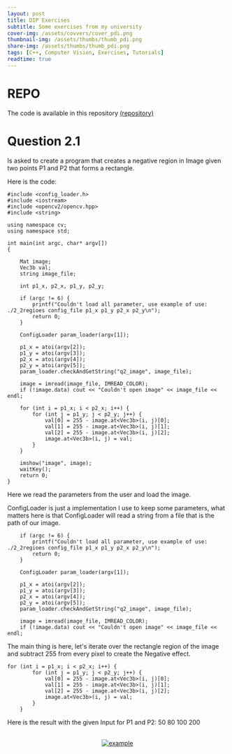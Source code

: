 ```yaml
---
layout: post
title: DIP Exercises
subtitle: Some exercises from my university
cover-img: /assets/covvers/cover_pdi.png
thumbnail-img: /assets/thumbs/thumb_pdi.png
share-img: /assets/thumbs/thumb_pdi.png
tags: [C++, Computer Vision, Exercises, Tutorials]
readtime: true
---
```


# REPO

The code is available in this repository <a href="https://github.com/RodrigoSarmento/ListasPDI">(repository)</a>

# Question 2.1

Is asked to create a program that creates a negative region in Image given two points P1 and P2 that forms a rectangle.

Here is the code:

```
#include <config_loader.h>
#include <iostream>
#include <opencv2/opencv.hpp>
#include <string>

using namespace cv;
using namespace std;

int main(int argc, char* argv[])
{

    Mat image;
    Vec3b val;
    string image_file;

    int p1_x, p2_x, p1_y, p2_y;

    if (argc != 6) {
        printf("Couldn't load all parameter, use example of use: ./2_2regioes config_file p1_x p1_y p2_x p2_y\n");
        return 0;
    }

    ConfigLoader param_loader(argv[1]);

    p1_x = atoi(argv[2]);
    p1_y = atoi(argv[3]);
    p2_x = atoi(argv[4]);
    p2_y = atoi(argv[5]);
    param_loader.checkAndGetString("q2_image", image_file);

    image = imread(image_file, IMREAD_COLOR);
    if (!image.data) cout << "Couldn't open image" << image_file << endl;

    for (int i = p1_x; i < p2_x; i++) {
        for (int j = p1_y; j < p2_y; j++) {
            val[0] = 255 - image.at<Vec3b>(i, j)[0];
            val[1] = 255 - image.at<Vec3b>(i, j)[1];
            val[2] = 255 - image.at<Vec3b>(i, j)[2];
            image.at<Vec3b>(i, j) = val;
        }
    }

    imshow("image", image);
    waitKey();
    return 0;
}
```
Here we read the parameters from the user and load the image.

ConfigLoader is just a implementation I use to keep some parameters, what matters here is that ConfigLoader will
read a string from a file that is the path of our image.


```
    if (argc != 6) {
        printf("Couldn't load all parameter, use example of use: ./2_2regioes config_file p1_x p1_y p2_x p2_y\n");
        return 0;
    }

    ConfigLoader param_loader(argv[1]);

    p1_x = atoi(argv[2]);
    p1_y = atoi(argv[3]);
    p2_x = atoi(argv[4]);
    p2_y = atoi(argv[5]);
    param_loader.checkAndGetString("q2_image", image_file);

    image = imread(image_file, IMREAD_COLOR);
    if (!image.data) cout << "Couldn't open image" << image_file << endl;

```

The main thing is here, let's iterate over the rectangle region of the image and subtract 255 from every pixel to create the Negative effect.

```
for (int i = p1_x; i < p2_x; i++) {
        for (int j = p1_y; j < p2_y; j++) {
            val[0] = 255 - image.at<Vec3b>(i, j)[0];
            val[1] = 255 - image.at<Vec3b>(i, j)[1];
            val[2] = 255 - image.at<Vec3b>(i, j)[2];
            image.at<Vec3b>(i, j) = val;
        }
    }
```

Here is the result with the given Input for P1 and P2: 50 80 100 200


<br />
<div style="text-align:center;">
  <a href="/MyBlog/assets/img/pdi/negative_example.png">
    <img src="/MyBlog/assets/img/pdi/negative_example.png" alt="example">
  </a>
</div>
<br />

